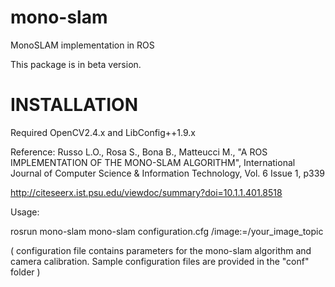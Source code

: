 mono-slam
=========

MonoSLAM implementation in ROS

This package is in beta version.


INSTALLATION
============

Required OpenCV2.4.x and LibConfig++1.9.x



Reference: Russo L.O., Rosa S., Bona B., Matteucci M., "A ROS IMPLEMENTATION OF THE MONO-SLAM ALGORITHM",
International Journal of Computer Science & Information Technology, Vol. 6 Issue 1, p339

http://citeseerx.ist.psu.edu/viewdoc/summary?doi=10.1.1.401.8518


Usage:

rosrun mono-slam mono-slam configuration.cfg /image:=/your_image_topic

( configuration file contains parameters for the mono-slam algorithm 
  and camera calibration. 
  Sample configuration files are provided in the "conf" folder ) 
